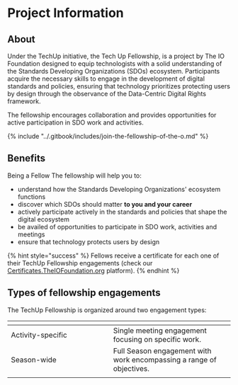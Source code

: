 # Project Information

## About

Under the TechUp initiative, the Tech Up Fellowship, is a project by The IO Foundation designed to equip technologists with a solid understanding of the Standards Developing Organizations (SDOs) ecosystem. Participants acquire the necessary skills to engage in the development of digital standards and policies, ensuring that technology prioritizes protecting users by design through the observance of the Data-Centric Digital Rights framework.

The fellowship encourages collaboration and provides opportunities for active participation in SDO work and activities.

{% include "../.gitbook/includes/join-the-fellowship-of-the-o.md" %}

## Benefits

Being a Fellow The fellowship will help you to:

* understand how the Standards Developing Organizations' ecosystem functions
* discover which SDOs should matter **to you and your career**
* actively participate actively in the standards and policies that shape the digital ecosystem
* be availed of opportunities to participate in SDO work, activities and meetings
* ensure that technology protects users by design

{% hint style="success" %}
Fellows receive a certificate for each one of their TechUp Fellowship engagements (check our [Certificates.TheIOFoundation.org](http://certificates.theiofoundation.org) platform).
{% endhint %}

## Types of fellowship engagements

The TechUp Fellowship is organized around two engagement types:

<table><thead><tr><th width="215"></th><th></th></tr></thead><tbody><tr><td>Activity-specific</td><td>Single meeting engagement focusing on specific work.</td></tr><tr><td>Season-wide</td><td>Full Season engagement with work encompassing a range of objectives. </td></tr><tr><td></td><td></td></tr></tbody></table>





